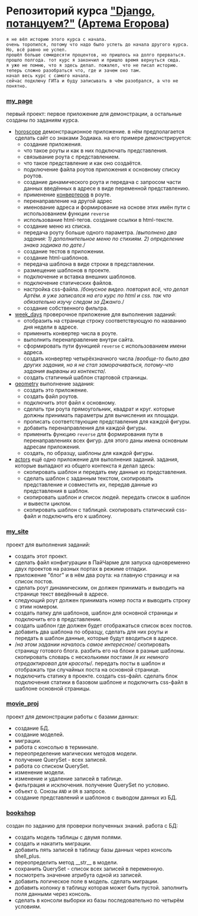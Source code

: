 # Репозиторий курса ["Django, потанцуем?"](https://stepik.org/course/114288/info) ([Артема Егорова](https://stepik.org/users/4877629/teach))

    я не вёл историю этого курса с начала. 
    очень торопился, потому что надо было успеть до начала другого курса. 
    Но, всё равно не успел. 
    прошёл больше семидесяти процентов, но пришлось на долго прерваться. 
    прошло полгода. тот курс я закончил и пришло время вернуться сюда.
    я уже не помню, что я здесь делал. пожалел, что не писал историю. 
    теперь сложно разобраться что, где и зачем оно там. 
    начал весь курс с самого начала. 
    сейчас подключу ГИТа и буду записывать в чём разобрался, а что не понятно.

### [my_page](my_page)
первый проект: первое приложение для демонстрации, а остальные созданы по заданиям курса.
- [horoscope](my_page%2Fhoroscope) демонстрационное приложение. в нём предполагается сделать сайт со знаками Зодиака. 
на его примере демонстрируется:
  - создание приложения.
  - что такое роуты и как в них подключать представления.
  - связывание роута с представлением. 
  - что такое представление и как оно создаётся. 
  - подключение файла роутов приложения к основному списку роутов.
  - создание динамического роута и передача с запросом части данных введённых в адресе в виде переменной представлению.
  - применение [конвертеров](https://docs.djangoproject.com/en/5.1/topics/http/urls/#path-converters) в роуте.
  - перенаправление на другой адрес
  - именование адреса и формирование на основе этих имён пути с использованием функции `reverse`
  - использование html-тегов. создание ссылки в html-тексте.
  - создание меню из списка.
  - передача роуту больше одного параметра. /_выполнено два задания: 1) дополнительное меню по стихиям. 2) определение 
знака зодиака по дате._/
  - создание тестов в приложении.
  - создание html-шаблонов.
  - передача шаблона в виде строки в представлении.
  - размещение шаблонов в проекте.
  - подключение и вставка внешних шаблонов.
  - подключение статических файлов.
  - настройка css-файла. /_бонусное видео. повторил всё, что делал Артём. я уже записался на его курс по html и css. так 
что обязательно изучу следом за Джанго._/
  - создание собственного фильтра.
- [week_days](my_page%2Fweek_days) проверочное приложение для выполнения заданий:
  - отобразить на странице строку соответствующую по названию дня недели в адресе.
  - применить конвертер числа в роуте.
  - выполнить перенаправление внутри сайта.
  - сформировать пути функцией `reverse` с использованием имени адреса.
  - создать конвертер четырёхзначного числа /_вообще-то было два других задания, но я не стал заморачиваться, потому-что
задания вырваны из контекста_/.
  - создать статичный шаблон стартовой страницы.
- [geometry](my_page%2Fgeometry) выполнение задания:
  - создать это приложение.
  - создать файл роутов.
  - подключить этот файл к основному.
  - сделать три роута прямоугольник, квадрат и круг. которые должны принимать параметры для вычисления их площади.
  - прописать соответствующие представления для каждой фигуры.
  - добавить перенаправления для каждой фигуры.
  - применить функцию `reverse` для формирования пути в перенаправлениях всех фигур. для этого даны имена основным 
адресам приложения.
  - создать, по образцу, шаблоны для каждой фигуры.
- [actors](my_page%2Factors) 
ещё одно приложение для выполнения заданий. задания, которые выпадают из общего контекста я делал здесь:
  - скопировать шаблон и передать ему данные из представления.
  - сделать шаблон с заданным текстом, скопировать представление и совместить их, передав данные из представления в 
шаблон.
  - скопировать шаблон и список людей. передать список в шаблон и вывести циклом.
  - скопировать шаблон с таблицей. скопировать статический css-файл и подключить его к шаблону.

### [my_site](my_site) 
проект для выполнения заданий:
- создать этот проект.
- сделать файл конфигурации в ПайЧарме для запуска одновременно двух проектов на разных портах в режиме отладки. 
- приложение "блог" и в нём два роута: на главную страницу и на список постов.
- сделать роут динамическим, он должен принимать и выводить на странице текст введённый в адресе.
- следующий роут должен принимать номер поста и выводить строку с этим номером.
- создать папку для шаблонов, шаблон для основной страницы и подключить его в представлении.
- создать шаблон где должен будет отображаться список всех постов.
- добавить два шаблона по образцу, сделать для них роуты и передать в шаблон данные, которые будут вводиться в адресе.
- /_на этом задании началось самое интересное_/ скопировать страницу готового блога. разбить его на блоки в 
разные шаблоны. скопировать словарь с несколькими постами /_я их немного отредактировал для красоты_/. передать посты 
в шаблон и отображать три случайных поста на основной странице.
- подключить статику в проекте. создать css-файл. сделать блок подключения статики в базовом шаблоне и подключить 
css-файл в шаблоне основной страницы.
### [movie_proj](movie_proj)
проект для демонстрации работы с базами данных:
- создание БД.
- создание моделей.
- миграции.
- работа с консолью в терминале.
- переопределение магических методов модели.
- получение QuerySet - всех записей.
- работа со списком QuerySet.
- изменение модели.
- изменение и удаление записей в таблице.
- фильтрация и исключения. получение QuerySet по условию.
- объект `Q`. Союзы `AND` и `OR` в запросе.
- создание представлений и шаблонов с выводом данных из БД.
### [bookshop](bookshop)
создан по заданию для проверки полученных знаний. работа с БД:
- создать модель таблицы с двумя полями.
- создать и накатить миграции.
- добавить пять записей в таблицу базы данных через консоль shell_plus.
- переопределить метод \_\_str__ в модели.
- сохранить QuerySet - список всех записей в переменную.
- посмотреть значение атрибута одной из записей.
- добавить логическое поле в модель. сделать миграции.
- добавить колонку в таблицу которая может быть пустой. заполнить поля данными через консоль.
- сделать в консоли выборки из базы последовательно по четырём условиям.